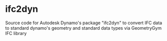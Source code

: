 # ifc2dyn
Source code for Autodesk Dynamo's package "ifc2dyn" to convert IFC data to standard dynamo's geometry and standard data types via GeometryGym IFC library
